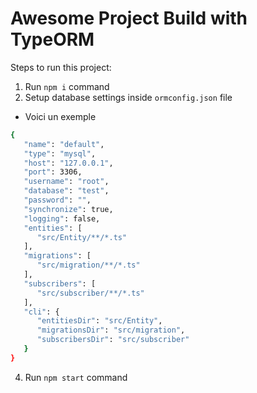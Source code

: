 # Awesome Project Build with TypeORM

Steps to run this project:

1. Run `npm i` command
2. Setup database settings inside `ormconfig.json` file
- Voici un exemple
```bash
{
   "name": "default",
   "type": "mysql",
   "host": "127.0.0.1",
   "port": 3306,
   "username": "root",
   "database": "test",
   "password": "",
   "synchronize": true,
   "logging": false,
   "entities": [
      "src/Entity/**/*.ts"
   ],
   "migrations": [
      "src/migration/**/*.ts"
   ],
   "subscribers": [
      "src/subscriber/**/*.ts"
   ],
   "cli": {
      "entitiesDir": "src/Entity",
      "migrationsDir": "src/migration",
      "subscribersDir": "src/subscriber"
   }
}
```
4. Run `npm start` command
